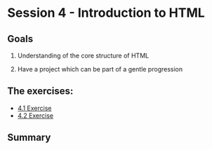 # Session 4 - Introduction to HTML


## Goals

1) Understanding of the core structure of HTML

2) Have a project which can be part of a gentle progression


## The exercises:

* [4.1 Exercise](4.1-exercise.md)
* [4.2 Exercise](4.2-exercise.md)


## Summary
